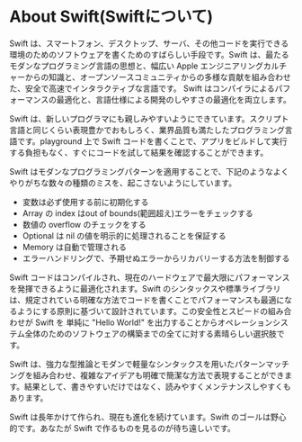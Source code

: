 # About Swift(Swiftについて)

Swift は、スマートフォン、デスクトップ、サーバ、その他コードを実行できる環境のためのソフトウェアを書くためのすばらしい手段です。Swift は、最たるモダンなプログラミング言語の思想と、幅広い Apple エンジニアリングカルチャーからの知識と、オープンソースコミュニティからの多様な貢献を組み合わせた、安全で高速でインタラクティブな言語です。 Swift はコンパイラによるパフォーマンスの最適化と、言語仕様による開発のしやすさの最適化を両立します。

Swift は、新しいプログラマにも親しみやすいようにできています。スクリプト言語と同じくらい表現豊かでおもしろく、業界品質も満たしたプログラミング言語です。playground 上で Swift コードを書くことで、アプリをビルドして実行する負担もなく、すぐにコードを試して結果を確認することができます。

Swift はモダンなプログラミングパターンを適用することで、下記のようなよくやりがちな数々の種類のミスを、起こさないようにしています。

* 変数は必ず使用する前に初期化する
* Array の index はout of bounds\(範囲超え\)エラーをチェックする
* 数値の overflow のチェックをする
* Optional は nil の値を明示的に処理されることを保証する
* Memory は自動で管理される
* エラーハンドリングで、予期せぬエラーからリカバリーする方法を制御する

Swift コードはコンパイルされ、現在のハードウェアで最大限にパフォーマンスを発揮できるように最適化されます。Swift のシンタックスや標準ライブラリは、規定されている明確な方法でコードを書くことでパフォーマンスも最適になるようにする原則に基づいて設計されています。この安全性とスピードの組み合わせが Swift を 単純に "Hello World!" を出力することからオペレーションシステム全体のためのソフトウェアの構築までの全てに対する素晴らしい選択肢です。

Swift は、強力な型推論とモダンで軽量なシンタックスを用いたパターンマッチングを組み合わせ、複雑なアイデアも明確で簡潔な方法で表現することができます。結果として、書きやすいだけではなく、読みやすくメンテナンスしやすくもあります。

Swift は長年かけて作られ、現在も進化を続けています。Swift のゴールは野心的です。あなたが Swift で作るものを見るのが待ち遠しいです。
